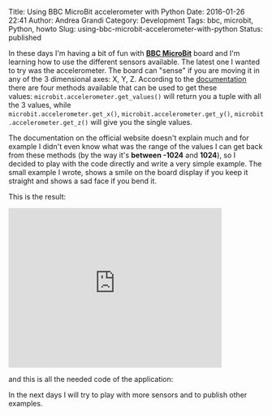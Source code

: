 Title: Using BBC MicroBit accelerometer with Python
Date: 2016-01-26 22:41
Author: Andrea Grandi
Category: Development
Tags: bbc, microbit, Python, howto
Slug: using-bbc-microbit-accelerometer-with-python
Status: published

In these days I'm having a bit of fun with **[BBC
MicroBit](https://www.microbit.co.uk/)** board and I'm learning how to
use the different sensors available. The latest one I wanted to try was
the accelerometer. The board can "sense" if you are moving it in any of
the 3 dimensional axes: X, Y, Z. According to the
[documentation](https://microbit-micropython.readthedocs.org/en/latest/accelerometer.html)
there are four methods available that can be used to get these
values: `microbit.accelerometer.get_values()` will return you a tuple with all the 3 values, 
while  `microbit.accelerometer.get_x()`, `microbit.accelerometer.get_y()`, `microbit.accelerometer.get_z()`
will give you the single values.

The documentation on the official website doesn't explain much and for
example I didn't even know what was the range of the values I can get
back from these methods (by the way it's **between -1024** and
**1024**), so I decided to play with the code directly and write a very
simple example. The small example I wrote, shows a smile on the board
display if you keep it straight and shows a sad face if you bend it.

This is the result:

<iframe width="420" height="315" src="https://www.youtube.com/embed/LX8fYBsOxA0" frameborder="0" allowfullscreen="allowfullscreen"></iframe>

and this is all the needed code of the application:

<p>
<script src="https://gist.github.com/andreagrandi/f4a7c8ee8597dde3070d.js"></script>
</p>

In the next days I will try to play with more sensors and to publish
other examples.
